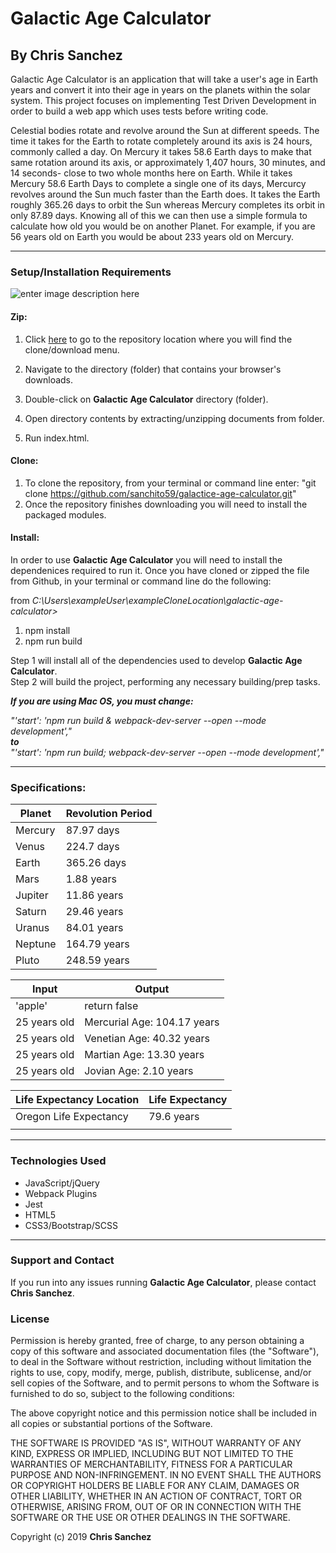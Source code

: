 # Galactic Age Calculator

## By **Chris Sanchez**

Galactic Age Calculator is an application that will take a user's age in Earth years and convert it into their age in years on the planets within the solar system. This project focuses on implementing Test Driven Development in order to build a web app which uses tests before writing code.

Celestial bodies rotate and revolve around the Sun at different speeds. The time it takes for the Earth to rotate completely around its axis is 24 hours, commonly called a day. On Mercury it takes 58.6 Earth days to make that same rotation around its axis, or approximately 1,407 hours, 30 minutes, and 14 seconds- close to two whole months here on Earth. While it takes Mercury 58.6 Earth Days to complete a single one of its days, Mercurcy revolves around the Sun much faster than the Earth does. It takes the Earth roughly 365.26 days to orbit the Sun whereas Mercury completes its orbit in only 87.89 days. Knowing all of this we can then use a simple formula to calculate how old you would be on another Planet. For example, if you are 56 years old on Earth you would be about 233 years old on Mercury. 
- - - -
### Setup/Installation Requirements

![enter image description here](https://i.imgur.com/UStodOA.jpg "read")

#### Zip:

1. Click [here](https://github.com/sanchito59/galactice-age-calculator.git) to go to the repository location where you will find the clone/download menu.

 2. Navigate to the directory (folder) that contains your browser's downloads.
 3. Double-click on **Galactic Age Calculator** directory (folder).
 4. Open directory contents by extracting/unzipping documents from folder.
 5. Run index.html.

#### Clone: 

 1. To clone the repository, from your terminal or command line enter: "git clone  https://github.com/sanchito59/galactice-age-calculator.git"
 2. Once the repository finishes downloading you will need to install the packaged modules.

#### Install:
In order to use **Galactic Age Calculator** you will need to install the dependenices required to run it. Once you have cloned or zipped the file from Github, in your terminal or command line do the following: 

from _C:\Users\exampleUser\exampleCloneLocation\galactic-age-calculator>_  
1. npm install
2. npm run build

Step 1 will install all of the dependencies used to develop **Galactic Age Calculator**.  
Step 2 will build the project, performing any necessary building/prep tasks.

**_If you are using Mac OS, you must change:_** 

_"'start': 'npm run build & webpack-dev-server --open --mode development',"_  
**_to_**  
_"'start': 'npm run build; webpack-dev-server --open --mode development',"_

- - - -
### Specifications:

|Planet|Revolution Period|
|---|---|
|Mercury|87.97 days|
|Venus|224.7 days|
|Earth|365.26 days|
|Mars|1.88 years|
|Jupiter|11.86 years|
|Saturn|29.46 years|
|Uranus|84.01 years|
|Neptune|164.79 years|
|Pluto|248.59 years|  
   
|Input|Output|
|---|---|
|'apple'|return false|
|25 years old|Mercurial Age: 104.17 years|
|25 years old|Venetian Age: 40.32 years|
|25 years old|Martian Age: 13.30 years|
|25 years old|Jovian Age: 2.10 years|

|Life Expectancy Location|Life Expectancy|
|---|---|
|Oregon Life Expectancy|79.6 years|
|||
- - - -

### Technologies Used

 - JavaScript/jQuery
 - Webpack Plugins
 - Jest
 - HTML5
 - CSS3/Bootstrap/SCSS

- - - -
### Support and Contact

If you run into any issues running **Galactic Age Calculator**, please contact **Chris Sanchez**.

### License

Permission is hereby granted, free of charge, to any person obtaining a copy of this software and associated documentation files (the "Software"), to deal in the Software without restriction, including without limitation the rights to use, copy, modify, merge, publish, distribute, sublicense, and/or sell copies of the Software, and to permit persons to whom the Software is furnished to do so, subject to the following conditions:

The above copyright notice and this permission notice shall be included in all copies or substantial portions of the Software.

THE SOFTWARE IS PROVIDED "AS IS", WITHOUT WARRANTY OF ANY KIND, EXPRESS OR IMPLIED, INCLUDING BUT NOT LIMITED TO THE WARRANTIES OF MERCHANTABILITY, FITNESS FOR A PARTICULAR PURPOSE AND NON-INFRINGEMENT. IN NO EVENT SHALL THE AUTHORS OR COPYRIGHT HOLDERS BE LIABLE FOR ANY CLAIM, DAMAGES OR OTHER LIABILITY, WHETHER IN AN ACTION OF CONTRACT, TORT OR OTHERWISE, ARISING FROM, OUT OF OR IN CONNECTION WITH THE SOFTWARE OR THE USE OR OTHER DEALINGS IN THE SOFTWARE.

Copyright (c) 2019 **Chris Sanchez**

